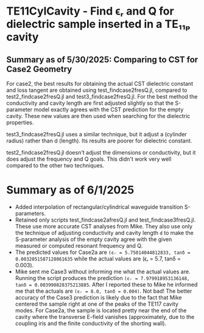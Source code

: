 # TE11CylCavity - Find ϵᵣ and Q for dielectric sample inserted in a TE₁₁ₚ cavity

## Summary as of 5/30/2025: Comparing to CST for Case2 Geometry
For case2, the best results for obtaining the actual CST dielectric constant and loss tangent are
obtained using test_findcase2fresQ.jl, compared to test2_findcase2fresQ.jl and test3_findcase2fresQ.jl.
For the best method the conductivity and cavity length are first adjusted slightly so that the S-parameter
model exactly agrees with the CST prediction for the empty cavity.  These new values are then used when searching
for the dielectric properties.

test3_findcase2fresQ.jl uses a similar technique, but it adjust a (cylinder radius) rather than d (length). Its results
are poorer for dielectric constant.

test2_findcase2fresQ.jl doesn't adjust the dimensions or conductivity, but it does adjust the frequency and Q goals.  This
didn't work very well compared to the other two techniques.

# Summary as of 6/1/2025
- Added interpolation of rectangular/cylindrical waveguide transition S-parameters.
- Retained only scripts test_findcase2afresQ.jl and test_findcase3fresQ.jl.  These use more accurate CST analyses
  from Mike.  They also use only the technique of adjusting conductivity and cavity length `d` to make the S-parameter
  analysis of the empty cavity agree with the given measured or computed resonant frequency and Q.
- The predicted values for Case2a are `(ϵᵣ = 5.75014044812833, tanδ = 0.0032051587128061635` while the 
  actual values are (ϵᵣ = 5.7, tanδ = 0.003).
- Mike sent me Case3 without informing me what the actual values are.  Running the script produces the prediction
  `(ϵᵣ = 7.979918953136148, tanδ = 0.003990828375213885`. After I reported these to Mike he informed me that the 
  actuals are `(ϵᵣ = 8.0, tanδ = 0.004)`.  Not bad!  The better accuracy of the Case3 prediction is likely due to the
  fact that Mike centered the sample right at one of the peaks of the TE117 cavity modes.  For Case2a, the sample is 
  located pretty near the end of the cavity where the transverse E-field vanishes (approximately, due to the coupling iris
  and the finite conductivity of the shorting wall).

